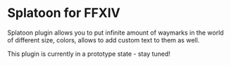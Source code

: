 # Splatoon for FFXIV
Splatoon plugin allows you to put infinite amount of waymarks in the world of different size, colors, allows to add custom text to them as well. 

This plugin is currently in a prototype state - stay tuned!
